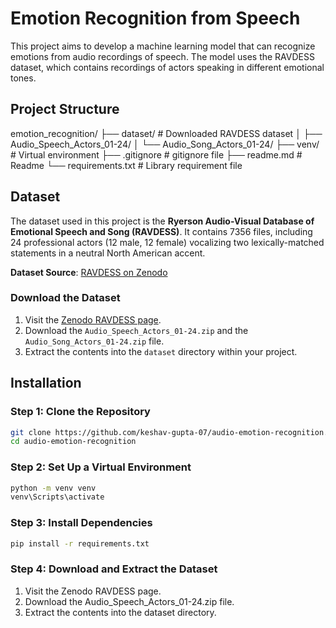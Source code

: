 # Emotion Recognition from Speech

This project aims to develop a machine learning model that can recognize emotions from audio recordings of speech. 
The model uses the RAVDESS dataset, which contains recordings of actors speaking in different emotional tones.

## Project Structure

emotion_recognition/
├── dataset/ # Downloaded RAVDESS dataset
│ ├── Audio_Speech_Actors_01-24/
│ └── Audio_Song_Actors_01-24/
├── venv/ # Virtual environment
├── .gitignore # gitignore file
├── readme.md # Readme
└── requirements.txt # Library requirement file


## Dataset

The dataset used in this project is the **Ryerson Audio-Visual Database of Emotional Speech and Song (RAVDESS)**. It contains 7356 files, including 24 professional actors (12 male, 12 female) vocalizing two lexically-matched statements in a neutral North American accent.

**Dataset Source**: [RAVDESS on Zenodo](https://zenodo.org/record/1188976)

### Download the Dataset

1. Visit the [Zenodo RAVDESS page](https://zenodo.org/record/1188976).
2. Download the `Audio_Speech_Actors_01-24.zip` and the `Audio_Song_Actors_01-24.zip` file.
3. Extract the contents into the `dataset` directory within your project.

## Installation

### Step 1: Clone the Repository

```sh
git clone https://github.com/keshav-gupta-07/audio-emotion-recognition.git
cd audio-emotion-recognition
```

### Step 2: Set Up a Virtual Environment

```sh
python -m venv venv
venv\Scripts\activate
```

### Step 3: Install Dependencies

```sh
pip install -r requirements.txt
```

### Step 4: Download and Extract the Dataset

1. Visit the Zenodo RAVDESS page.
2. Download the Audio_Speech_Actors_01-24.zip file.
3. Extract the contents into the dataset directory.
